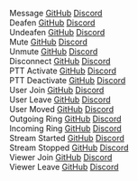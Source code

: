 Message [GitHub](https://github.com/IchBInHanz/Discord-1st-april-soundpacks/blob/main/my-uncle/message.mp3?raw=true) [Discord](https://discord.com/assets/c8e5f657aec39596a45debabd86e2f57.mp3)
<br>
Deafen [GitHub](https://github.com/IchBInHanz/Discord-1st-april-soundpacks/blob/main/my-uncle/deafen.mp3?raw=true) [Discord](https://discord.com/assets/0ec09e52a757a8fba5090fbffb3907d9.mp3)
<br>
Undeafen [GitHub](https://github.com/IchBInHanz/Discord-1st-april-soundpacks/blob/main/my-uncle/undeafen.mp3?raw=true) [Discord](https://discord.com/assets/7a0187b3c9816e3d2ee2f16ee77a7614.mp3)
<br>
Mute [GitHub](https://github.com/IchBInHanz/Discord-1st-april-soundpacks/blob/main/my-uncle/mute.mp3?raw=true) [Discord](https://discord.com/assets/bb1eb7d4ad979b143cf2565bece1d86c.mp3)
<br>
Unmute [GitHub](https://github.com/IchBInHanz/Discord-1st-april-soundpacks/blob/main/my-uncle/unmute.mp3?raw=true) [Discord](https://discord.com/assets/caf5f773a55b81fd82255b1df5114496.mp3)
<br>
Disconnect [GitHub](https://github.com/IchBInHanz/Discord-1st-april-soundpacks/blob/main/my-uncle/disconnect.mp3?raw=true) [Discord](https://discord.com/assets/c532a859eff730ecd208ef2b1be62958.mp3)
<br>
PTT Activate [GitHub](https://github.com/IchBInHanz/Discord-1st-april-soundpacks/blob/main/my-uncle/ptt_activate.mp3?raw=true) [Discord](https://discord.com/assets/3a23273aca92b6ea3eaadad70288b14e.mp3)
<br>
PTT Deactivate [GitHub](https://github.com/IchBInHanz/Discord-1st-april-soundpacks/blob/main/my-uncle/ptt_deactivate.mp3?raw=true) [Discord](https://discord.com/assets/f0c927e271ffa91e1d4b6fd85cc9fa2f.mp3)
<br>
User Join [GitHub](https://github.com/IchBInHanz/Discord-1st-april-soundpacks/blob/main/my-uncle/user_join.mp3?raw=true) [Discord](https://discord.com/assets/850fd1f05917333ed2a89dd97bc5b363.mp3)
<br>
User Leave [GitHub](https://github.com/IchBInHanz/Discord-1st-april-soundpacks/blob/main/my-uncle/user_leave.mp3?raw=true) [Discord](https://discord.com/assets/2e6ebe2d593a3249d097ebc8ad349cd4.mp3)
<br>
User Moved [GitHub](https://github.com/IchBInHanz/Discord-1st-april-soundpacks/blob/main/my-uncle/user_moved.mp3?raw=true) [Discord](https://discord.com/assets/0802ac18a888aae76f28a32f80355d24.mp3)
<br>
Outgoing Ring [GitHub](https://github.com/IchBInHanz/Discord-1st-april-soundpacks/blob/main/my-uncle/outgoing_ring.mp3?raw=true) [Discord](https://discord.com/assets/9d648a896b6fada665a5ce67a6b0fa67.mp3)
<br>
Incoming Ring [GitHub](https://github.com/IchBInHanz/Discord-1st-april-soundpacks/blob/main/my-uncle/incoming_ring.mp3?raw=true) [Discord](https://discord.com/assets/2c5a169dd4ed761067bb1dd5d6fd06eb.mp3)
<br>
Stream Started [GitHub](https://github.com/IchBInHanz/Discord-1st-april-soundpacks/blob/main/my-uncle/stream_started.mp3?raw=true) [Discord](https://discord.com/assets/148257da85b4767dc2a9af3595fad205.mp3)
<br>
Stream Stopped [GitHub](https://github.com/IchBInHanz/Discord-1st-april-soundpacks/blob/main/my-uncle/stream_stopped.mp3?raw=true) [Discord](https://discord.com/assets/86dc600cfa5a4f5f56a192aed65d8ef3.mp3)
<br>
Viewer Join [GitHub](https://github.com/IchBInHanz/Discord-1st-april-soundpacks/blob/main/my-uncle/viewer_join.mp3?raw=true) [Discord](https://discord.com/assets/db753e52c70b732754f00cdb81d46232.mp3)
<br>
Viewer Leave [GitHub](https://github.com/IchBInHanz/Discord-1st-april-soundpacks/blob/main/my-uncle/viewer_leave.mp3?raw=true) [Discord](https://discord.com/assets/e2aaee99449f29a0630a1d90f205ed22.mp3)